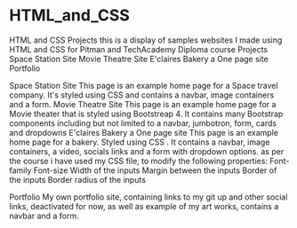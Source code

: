 # HTML_and_CSS

HTML and CSS Projects
this is a display of samples websites I made using HTML and CSS for Pitman and TechAcademy Diploma course
Projects
Space Station Site
Movie Theatre Site
E'claires Bakery a One page site 
Portfolio

Space Station Site
This page is an example home page for a Space travel company. It's styled using CSS  and contains a navbar, image containers and a form.
Movie Theatre Site
This page is an example home page for a Movie theater that is styled using Bootstreap 4. It contains many Bootstrap components including but not limited to a navbar, jumbotron, form, cards and dropdowns
E'claires Bakery a One page site
This page is an example home page for a bakery. Styled using CSS . It contains a navbar, image containers,  a video, socials links and a form with dropdown options.
as per the course i have used my CSS file, to modify the following properties:
Font-family
Font-size
Width of the inputs
Margin between the inputs
Border of the inputs
Border radius of the inputs

Portfolio
My own portfolio site, containing links to my git up and other social links, deactivated for now,  as well as example of my art works, contains a navbar and a form.
